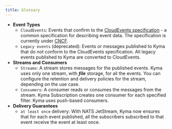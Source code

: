 ```yaml
---
title: Glossary
---
```


- **Event Types**
    - `CloudEvents`: Events that confirm to the [CloudEvents specification](https://cloudevents.io/) - a common specification for describing event data. The specification is currently under [CNCF](https://www.cncf.io/).
    - `Legacy events` (deprecated): Events or messages published to Kyma that do not conform to the CloudEvents specification. All legacy events published to Kyma are converted to CloudEvents.
- **Streams and Consumers**
    - `Streams`: A stream stores messages for the published events. Kyma uses only one stream, with _**file**_ storage, for all the events. You can configure the retention and delivery policies for the stream, depending on the use case.
    - `Consumers`: A consumer reads or consumes the messages from the stream. Kyma Subscription creates one consumer for each specified filter. Kyma uses push-based consumers.
- **Delivery Guarantees**
    - `at least once` delivery: With NATS JetStream, Kyma now ensures that for each event published, all the subscribers subscribed to that event receive the event at least once.
 